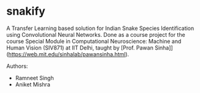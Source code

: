 # snakify

A Transfer Learning based solution for Indian Snake Species Identification using Convolutional Neural Networks. Done as a course project for the course Special Module in Computational Neuroscience: Machine and Human Vision (SIV871) at IIT Delhi, taught by [Prof. Pawan Sinha]](https://web.mit.edu/sinhalab/pawansinha.html).

Authors:

- Ramneet Singh
- Aniket Mishra
